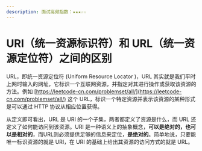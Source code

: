 ```yaml
---
description: 面试高频指数：★★★☆☆
---
```


# URI（统一资源标识符）和 URL（统一资源定位符）之间的区别

URL，即统一资源定位符 \(Uniform Resource Locator \)，URL 其实就是我们平时上网时输入的网址，它标识一个互联网资源，并指定对其进行操作或获取该资源的方法。例如 [https://leetcode-cn.com/problemset/all/](https://leetcode-cn.com/problemset/all/) 这个 URL，标识一个特定资源并表示该资源的某种形式是可以通过 HTTP 协议从相应位置获得。

从定义即可看出，URL 是 URI 的一个子集，两者都定义了资源是什么，而 URL 还定义了如何能访问到该资源。URI 是一种语义上的抽象概念，**可以是绝对的，也可以是相对的**，而URL则必须提供足够的信息来定位，**是绝对的**。简单地说，只要能唯一标识资源的就是 URI，在 URI 的基础上给出其资源的访问方式的就是 URL。



